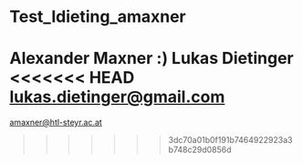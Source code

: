 # Test_ldieting_amaxner
Alexander Maxner :)
Lukas Dietinger
<<<<<<< HEAD
lukas.dietinger@gmail.com
=======
amaxner@htl-steyr.ac.at
>>>>>>> 3dc70a01b0f191b7464922923a3b748c29d0856d
